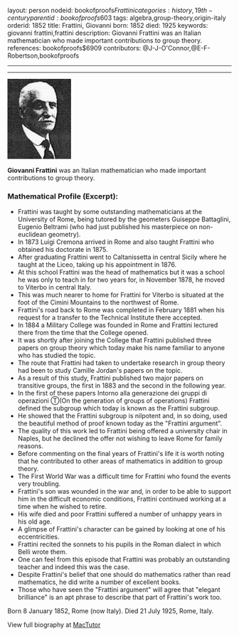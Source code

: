 layout: person
nodeid: bookofproofs$Frattini
categories: history,19th-century
parentid: bookofproofs$603
tags: algebra,group-theory,origin-italy
orderid: 1852
title: Frattini, Giovanni
born: 1852
died: 1925
keywords: giovanni frattini,frattini
description: Giovanni Frattini was an Italian mathematician who made important contributions to group theory.
references: bookofproofs$6909
contributors: @J-J-O'Connor,@E-F-Robertson,bookofproofs

---



---

![Frattini.jpg](https://github.com/bookofproofs/bookofproofs.github.io/blob/main/_sources/_assets/images/portraits/Frattini.jpg?raw=true)

**Giovanni Frattini** was an Italian mathematician who made important  contributions to group theory.

### Mathematical Profile (Excerpt):
* Frattini was taught by some outstanding mathematicians at the University of Rome, being tutored by the geometers Guiseppe Battaglini, Eugenio Beltrami (who had just published his masterpiece on non-euclidean geometry).
* In 1873 Luigi Cremona arrived in Rome and also taught Frattini who obtained his doctorate in 1875.
* After graduating Frattini went to Caltanissetta in central Sicily where he taught at the Liceo, taking up his appointment in 1876.
* At this school Frattini was the head of mathematics but it was a school he was only to teach in for two years for, in November 1878, he moved to Viterbo in central Italy.
* This was much nearer to home for Frattini for Viterbo is situated at the foot of the Cimini Mountains to the northwest of Rome.
* Frattini's road back to Rome was completed in February 1881 when his request for a transfer to the Technical Institute there accepted.
* In 1884 a Military College was founded in Rome and Frattini lectured there from the time that the College opened.
* It was shortly after joining the College that Frattini published three papers on group theory which today make his name familiar to anyone who has studied the topic.
* The route that Frattini had taken to undertake research in group theory had been to study Camille Jordan's papers on the topic.
* As a result of this study, Frattini published two major papers on transitive groups, the first in 1883 and the second in the following year.
* In the first of these papers Intorno alla generazione dei gruppi di operazioni Ⓣ(On the generation of  groups of operations) Frattini defined the subgroup which today is known as the Frattini subgroup.
* He showed that the Frattini subgroup is nilpotent and, in so doing, used the beautiful method of proof known today as the "Frattini argument".
* The quality of this work led to Frattini being offered a university chair in Naples, but he declined the offer not wishing to leave Rome for family reasons.
* Before commenting on the final years of Frattini's life it is worth noting that he contributed to other areas of mathematics in addition to group theory.
* The First World War was a difficult time for Frattini who found the events very troubling.
* Frattini's son was wounded in the war and, in order to be able to support him in the difficult economic conditions, Frattini continued working at a time when he wished to retire.
* His wife died and poor Frattini suffered a number of unhappy years in his old age.
* A glimpse of Frattini's character can be gained by looking at one of his eccentricities.
* Frattini recited the sonnets to his pupils in the Roman dialect in which Belli wrote them.
* One can feel from this episode that Frattini was probably an outstanding teacher and indeed this was the case.
* Despite Frattini's belief that one should do mathematics rather than read mathematics, he did write a number of excellent books.
* Those who have seen the "Frattini argument" will agree that "elegant brilliance" is an apt phrase to describe that part of Frattini's work too.

Born 8 January 1852, Rome (now Italy). Died 21 July 1925, Rome, Italy.

View full biography at [MacTutor](https://mathshistory.st-andrews.ac.uk/Biographies/Frattini/)

